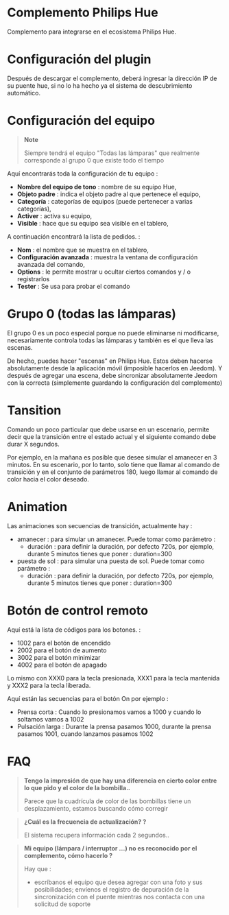 # Complemento Philips Hue

Complemento para integrarse en el ecosistema Philips Hue.

# Configuración del plugin

Después de descargar el complemento, deberá ingresar la dirección IP de su puente hue, si no lo ha hecho ya el sistema de descubrimiento automático.

# Configuración del equipo

> **Note**
>
> Siempre tendrá el equipo "Todas las lámparas" que realmente corresponde al grupo 0 que existe todo el tiempo

Aquí encontrarás toda la configuración de tu equipo :

-   **Nombre del equipo de tono** : nombre de su equipo Hue,
-   **Objeto padre** : indica el objeto padre al que pertenece el equipo,
-   **Categoría** : categorías de equipos (puede pertenecer a varias categorías),
-   **Activer** : activa su equipo,
-   **Visible** : hace que su equipo sea visible en el tablero,

A continuación encontrará la lista de pedidos. :

-   **Nom** : el nombre que se muestra en el tablero,
-   **Configuración avanzada** : muestra la ventana de configuración avanzada del comando,
-   **Options** : le permite mostrar u ocultar ciertos comandos y / o registrarlos
-   **Tester** : Se usa para probar el comando

# Grupo 0 (todas las lámparas)

El grupo 0 es un poco especial porque no puede eliminarse ni modificarse, necesariamente controla todas las lámparas y también es el que lleva las escenas.

De hecho, puedes hacer "escenas" en Philips Hue. Estos deben hacerse absolutamente desde la aplicación móvil (imposible hacerlos en Jeedom). Y después de agregar una escena, debe sincronizar absolutamente Jeedom con la correcta (simplemente guardando la configuración del complemento)

# Tansition

Comando un poco particular que debe usarse en un escenario, permite decir que la transición entre el estado actual y el siguiente comando debe durar X segundos.

Por ejemplo, en la mañana es posible que desee simular el amanecer en 3 minutos. En su escenario, por lo tanto, solo tiene que llamar al comando de transición y en el conjunto de parámetros 180, luego llamar al comando de color hacia el color deseado.

# Animation

Las animaciones son secuencias de transición, actualmente hay :

-   amanecer : para simular un amanecer. Puede tomar como parámetro :
    -   duración : para definir la duración, por defecto 720s, por ejemplo, durante 5 minutos tienes que poner : duration=300
-   puesta de sol : para simular una puesta de sol. Puede tomar como parámetro :
    -   duración : para definir la duración, por defecto 720s, por ejemplo, durante 5 minutos tienes que poner : duration=300

# Botón de control remoto

Aquí está la lista de códigos para los botones. :

- 1002 para el botón de encendido
- 2002 para el botón de aumento
- 3002 para el botón minimizar
- 4002 para el botón de apagado

Lo mismo con XXX0 para la tecla presionada, XXX1 para la tecla mantenida y XXX2 para la tecla liberada.

Aquí están las secuencias para el botón On por ejemplo :

- Prensa corta : Cuando lo presionamos vamos a 1000 y cuando lo soltamos vamos a 1002
- Pulsación larga : Durante la prensa pasamos 1000, durante la prensa pasamos 1001, cuando lanzamos pasamos 1002

# FAQ

> **Tengo la impresión de que hay una diferencia en cierto color entre lo que pido y el color de la bombilla..**
>
> Parece que la cuadrícula de color de las bombillas tiene un desplazamiento, estamos buscando cómo corregir

> **¿Cuál es la frecuencia de actualización? ?**
>
> El sistema recupera información cada 2 segundos..

> **Mi equipo (lámpara / interruptor ...) no es reconocido por el complemento, cómo hacerlo ?**
>
> Hay que :
> - escríbanos el equipo que desea agregar con una foto y sus posibilidades; envíenos el registro de depuración de la sincronización con el puente mientras nos contacta con una solicitud de soporte
